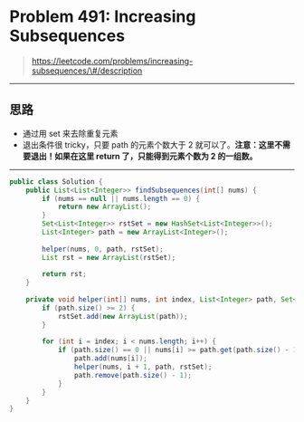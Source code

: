 # Problem 491: Increasing Subsequences

> https://leetcode.com/problems/increasing-subsequences/\#/description

---------

## 思路

* 通过用 set 来去除重复元素
* 退出条件很 tricky，只要 path 的元素个数大于 2 就可以了。**注意：这里不需要退出！如果在这里 return 了，只能得到元素个数为 2 的一组数。**

---------

```java
public class Solution {
    public List<List<Integer>> findSubsequences(int[] nums) {
        if (nums == null || nums.length == 0) {
            return new ArrayList();
        }
        Set<List<Integer>> rstSet = new HashSet<List<Integer>>();
        List<Integer> path = new ArrayList<Integer>();
        
        helper(nums, 0, path, rstSet);
        List rst = new ArrayList(rstSet);
        
        return rst;
    }
    
    private void helper(int[] nums, int index, List<Integer> path, Set<List<Integer>> rstSet) {
        if (path.size() >= 2) {
            rstSet.add(new ArrayList(path));
        }
        
        for (int i = index; i < nums.length; i++) {
            if (path.size() == 0 || nums[i] >= path.get(path.size() - 1)) {
                path.add(nums[i]);
                helper(nums, i + 1, path, rstSet);
                path.remove(path.size() - 1);
            }
        }
    }
}
```



